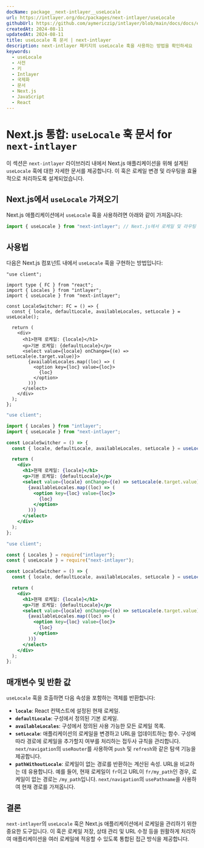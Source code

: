 ```yaml
---
docName: package__next-intlayer__useLocale
url: https://intlayer.org/doc/packages/next-intlayer/useLocale
githubUrl: https://github.com/aymericzip/intlayer/blob/main/docs/docs/en/packages/next-intlayer/useLocale.md
createdAt: 2024-08-11
updatedAt: 2024-08-11
title: useLocale 훅 문서 | next-intlayer
description: next-intlayer 패키지의 useLocale 훅을 사용하는 방법을 확인하세요
keywords:
  - useLocale
  - 사전
  - 키
  - Intlayer
  - 국제화
  - 문서
  - Next.js
  - JavaScript
  - React
---
```


# Next.js 통합: `useLocale` 훅 문서 for `next-intlayer`

이 섹션은 `next-intlayer` 라이브러리 내에서 Next.js 애플리케이션을 위해 설계된 `useLocale` 훅에 대한 자세한 문서를 제공합니다. 이 훅은 로케일 변경 및 라우팅을 효율적으로 처리하도록 설계되었습니다.

## Next.js에서 `useLocale` 가져오기

Next.js 애플리케이션에서 `useLocale` 훅을 사용하려면 아래와 같이 가져옵니다:

```javascript
import { useLocale } from "next-intlayer"; // Next.js에서 로케일 및 라우팅 관리를 위해 사용
```

## 사용법

다음은 Next.js 컴포넌트 내에서 `useLocale` 훅을 구현하는 방법입니다:

```tsx fileName="src/components/LocaleSwitcher.tsx" codeFormat="typescript"
"use client";

import type { FC } from "react";
import { Locales } from "intlayer";
import { useLocale } from "next-intlayer";

const LocaleSwitcher: FC = () => {
  const { locale, defaultLocale, availableLocales, setLocale } = useLocale();

  return (
    <div>
      <h1>현재 로케일: {locale}</h1>
      <p>기본 로케일: {defaultLocale}</p>
      <select value={locale} onChange={(e) => setLocale(e.target.value)}>
        {availableLocales.map((loc) => (
          <option key={loc} value={loc}>
            {loc}
          </option>
        ))}
      </select>
    </div>
  );
};
```

```jsx fileName="src/components/LocaleSwitcher.mjx" codeFormat="esm"
"use client";

import { Locales } from "intlayer";
import { useLocale } from "next-intlayer";

const LocaleSwitcher = () => {
  const { locale, defaultLocale, availableLocales, setLocale } = useLocale();

  return (
    <div>
      <h1>현재 로케일: {locale}</h1>
      <p>기본 로케일: {defaultLocale}</p>
      <select value={locale} onChange={(e) => setLocale(e.target.value)}>
        {availableLocales.map((loc) => (
          <option key={loc} value={loc}>
            {loc}
          </option>
        ))}
      </select>
    </div>
  );
};
```

```jsx fileName="src/components/LocaleSwitcher.csx" codeFormat="commonjs"
"use client";

const { Locales } = require("intlayer");
const { useLocale } = require("next-intlayer");

const LocaleSwitcher = () => {
  const { locale, defaultLocale, availableLocales, setLocale } = useLocale();

  return (
    <div>
      <h1>현재 로케일: {locale}</h1>
      <p>기본 로케일: {defaultLocale}</p>
      <select value={locale} onChange={(e) => setLocale(e.target.value)}>
        {availableLocales.map((loc) => (
          <option key={loc} value={loc}>
            {loc}
          </option>
        ))}
      </select>
    </div>
  );
};
```

## 매개변수 및 반환 값

`useLocale` 훅을 호출하면 다음 속성을 포함하는 객체를 반환합니다:

- **`locale`**: React 컨텍스트에 설정된 현재 로케일.
- **`defaultLocale`**: 구성에서 정의된 기본 로케일.
- **`availableLocales`**: 구성에서 정의된 사용 가능한 모든 로케일 목록.
- **`setLocale`**: 애플리케이션의 로케일을 변경하고 URL을 업데이트하는 함수. 구성에 따라 경로에 로케일을 추가할지 여부를 처리하는 접두사 규칙을 관리합니다. `next/navigation`의 `useRouter`를 사용하여 `push` 및 `refresh`와 같은 탐색 기능을 제공합니다.
- **`pathWithoutLocale`**: 로케일이 없는 경로를 반환하는 계산된 속성. URL을 비교하는 데 유용합니다. 예를 들어, 현재 로케일이 `fr`이고 URL이 `fr/my_path`인 경우, 로케일이 없는 경로는 `/my_path`입니다. `next/navigation`의 `usePathname`을 사용하여 현재 경로를 가져옵니다.

## 결론

`next-intlayer`의 `useLocale` 훅은 Next.js 애플리케이션에서 로케일을 관리하기 위한 중요한 도구입니다. 이 훅은 로케일 저장, 상태 관리 및 URL 수정 등을 원활하게 처리하여 애플리케이션을 여러 로케일에 적응할 수 있도록 통합된 접근 방식을 제공합니다.
